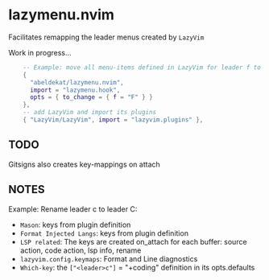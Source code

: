 # lazymenu.nvim

Facilitates remapping the leader menus created by `LazyVim`

Work in progress...

```lua
    -- Example: move all menu-items defined in LazyVim for leader f to leader F
    { 
      "abeldekat/lazymenu.nvim", 
      import = "lazymenu.hook", 
      opts = { to_change = { f = "F" } } 
    },
    -- add LazyVim and import its plugins
    { "LazyVim/LazyVim", import = "lazyvim.plugins" },
```

## TODO

Gitsigns also creates key-mappings on attach

## NOTES

Example: Rename leader c to leader C:

- `Mason`: keys from plugin definition
- `Format Injected Langs`: keys from plugin definition
- `LSP related`: The keys are created on_attach for each buffer:
  source action, code action, lsp info, rename
- `lazyvim.config.keymaps`: Format and Line diagnostics
- `Which-key`: the `["<leader>c"]` = "+coding" definition in its opts.defaults
